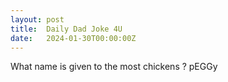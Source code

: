 ```yaml
---
layout: post
title:  Daily Dad Joke 4U
date:   2024-01-30T00:00:00Z
---
```

What name is given to the most chickens ? pEGGy
